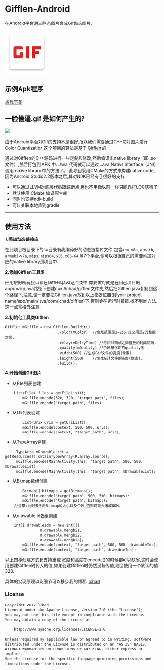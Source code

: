 # Gifflen-Android

在Android平台通过静态图片合成Gif动态图片.

![](app/src/main/res/mipmap-xxhdpi/ic_launcher_square.png)

## 示例Apk程序
[点我下载](https://fir.im/18z5)

## 一脸懵逼.gif 是如何产生的?
![](/img/GIF.gif)


由于Android平台对Gif的支持不是很好,所以我们需要通过C++来对图片进行 Color Quantization.这个项目的算法是基于 [Gifflen](http://jiggawatt.org/badc0de/android/index.html#gifflen) 的.

通过对Gifflen的C++源码进行一些定制和修改,然后编译出native library（即 .so 文件）,然后打包到 APK 中. Java 代码就可以通过 Java Native Interface（JNI）调用 native library 中的方法了。
此项目采用CMake的方式来构建native code, 因为Android Studio2.2版本之后,其对NDK已经有了很好的支持:
- 可以通过LLVM对底层代码跟踪断点,再也不用像以前一样只能靠打LOG瞎猜了
- 默认使用 CMake 编译原生库
- 同时也支持ndk-build
- 可以关联本地库到gradle

---

## 使用方法

**1.添加动态链接库**

在此项目根目录下的so目录有我编译好的动态链接库文件,包含`arm-v8a`, `armaib`, `armabi-v7a`, `mips`, `mips64`, `x86`, `x86-64` 等7个平台,你可以根据自己的需要添加对应的native library到项目中.

**2.添加Gifflen工具类**

应用层的所有接口都在Gifflen.java这个类中,你要做的就是在自己项目的app/main/java路径下创建com/lchad/gifflen文件夹,然后把Gifflen.java复制到这个路径下,注意,请一定要把Gifflen.java放到以上指定位置(即your project name/app/main/java/com/lchad/gifflen)下,否则会在运行时报错,找不到jni方法.这一点需格外注意.

**3.初始化工具类Gifflen**
```
Gifflen mGiffle = new Gifflen.Builder()
                        .color(mColor)	//色域范围是2~256,且必须是2的整数次幂.
                        .delay(mDelayTime) //每相邻两帧之间播放的时间间隔.
                        .quality(mQuality) //色彩量化时的quality值.
                        .width(500)	//生成Gif文件的宽度(像素).
                        .height(500)	//生成Gif文件的高度(像素).
                        .build();
```

**4.开始创建Gif图片**

- 从File列表创建
```
	List<File> files = getFileList();
        mGiffle.encode(320, 320, "target path", files);
        mGiffle.encode("target path", files); 
```

- 从Uri列表创建
```
        List<Uri> uris = getUriList();
        mGiffle.encode(context, 500, 500, uris);
        mGiffle.encode(context, "target path", uris);
```

- 从TypeArray创建
```
	 TypeArra mDrawableList = getResources().obtainTypedArray(R.array.source);
	 mGiffle.encode(MainActivity.this, "target path", 500, 500, mDrawableList);
	 mGiffle.encode(MainActivity.this, "target path", mDrawableList);
```

- 从Bitmap数组创建
```
        Bitmap[] bitmaps = getBitmaps();
        mGiffle.encode("target path", 500, 500, bitmaps);
        mGiffle.encode("target path", bitmaps);
	//注意:此时要考虑Bitmap的大小以及个数,否则可能会造成OOM.
```



- 从drawable id数组创建
```
	int[] drawableIds = new int[]{
                R.drawable.mengbi1,
                R.drawable.mengbi2,
                R.drawable.mengbi3};
        mGiffle.encode(context, "target path", 500, 500, drawableIds);
        mGiffle.encode(context, "target path", drawableIds);
```

以上四种创建方式都支持重载,宽度和高度在encode()的时候都可以缺省,这时会使用创建Gifflen时传入的值,如果创建Gifflen时仍然没有传值,则会使用一个默认的值320.


具体的实现原理以及细节可以移步我的博客: [lchad](https://www.lchad.github.io)



### License

	Copyright 2017 lchad
	Licensed under the Apache License, Version 2.0 (the "License");
	you may not use this file except in compliance with the License.
	You may obtain a copy of the License at
	
		http://www.apache.org/licenses/LICENSE-2.0
	
	Unless required by applicable law or agreed to in writing, software
	distributed under the License is distributed on an "AS IS" BASIS,
	WITHOUT WARRANTIES OR CONDITIONS OF ANY KIND, either express or implied.
	See the License for the specific language governing permissions and
	limitations under the License.
